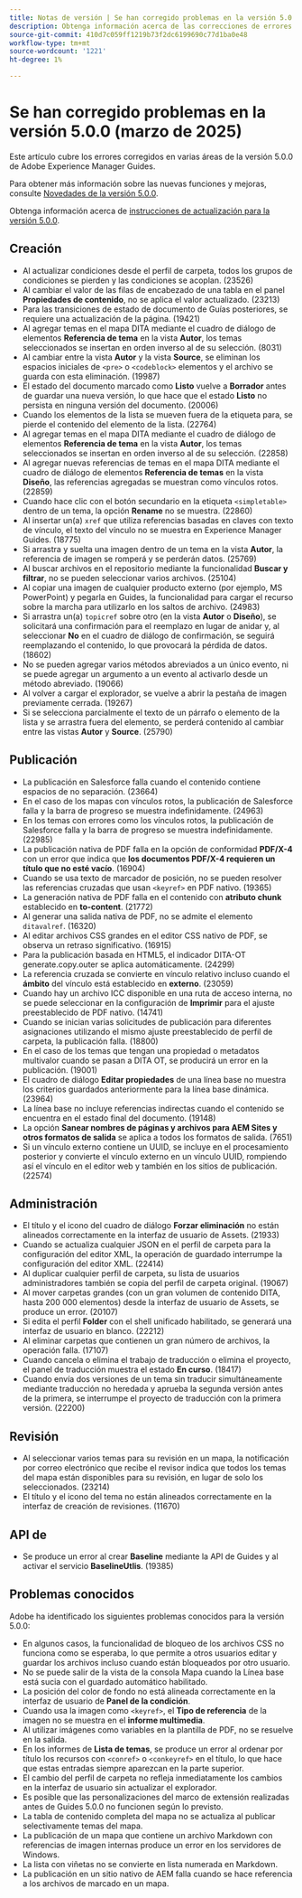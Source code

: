 ```yaml
---
title: Notas de versión | Se han corregido problemas en la versión 5.0.0 de Adobe Experience Manager Guides
description: Obtenga información acerca de las correcciones de errores en la versión 5.0.0 de Adobe Experience Manager Guides.
source-git-commit: 410d7c059ff1219b73f2dc6199690c77d1ba0e48
workflow-type: tm+mt
source-wordcount: '1221'
ht-degree: 1%

---
```


# Se han corregido problemas en la versión 5.0.0 (marzo de 2025)

Este artículo cubre los errores corregidos en varias áreas de la versión 5.0.0 de Adobe Experience Manager Guides.


Para obtener más información sobre las nuevas funciones y mejoras, consulte [Novedades de la versión 5.0.0](whats-new-5-0.md).

Obtenga información acerca de [instrucciones de actualización para la versión 5.0.0](upgrade-instructions-5-0-0.md).


## Creación

- Al actualizar condiciones desde el perfil de carpeta, todos los grupos de condiciones se pierden y las condiciones se acoplan. (23526)
- Al cambiar el valor de las filas de encabezado de una tabla en el panel **Propiedades de contenido**, no se aplica el valor actualizado. (23213)
- Para las transiciones de estado de documento de Guías posteriores, se requiere una actualización de la página. (19421)
- Al agregar temas en el mapa DITA mediante el cuadro de diálogo de elementos **Referencia de tema** en la vista **Autor**, los temas seleccionados se insertan en orden inverso al de su selección. (8031)
- Al cambiar entre la vista **Autor** y la vista **Source**, se eliminan los espacios iniciales de `<pre>` o `<codeblock>` elementos y el archivo se guarda con esta eliminación. (19987)
- El estado del documento marcado como **Listo** vuelve a **Borrador** antes de guardar una nueva versión, lo que hace que el estado **Listo** no persista en ninguna versión del documento. (20006)
- Cuando los elementos de la lista se mueven fuera de la etiqueta para, se pierde el contenido del elemento de la lista. (22764)
- Al agregar temas en el mapa DITA mediante el cuadro de diálogo de elementos **Referencia de tema** en la vista **Autor**, los temas seleccionados se insertan en orden inverso al de su selección. (22858)
- Al agregar nuevas referencias de temas en el mapa DITA mediante el cuadro de diálogo de elementos **Referencia de temas** en la vista **Diseño**, las referencias agregadas se muestran como vínculos rotos. (22859)
- Cuando hace clic con el botón secundario en la etiqueta `<simpletable>` dentro de un tema, la opción **Rename** no se muestra. (22860)
- Al insertar un(a) `xref` que utiliza referencias basadas en claves con texto de vínculo, el texto del vínculo no se muestra en Experience Manager Guides. (18775)
- Si arrastra y suelta una imagen dentro de un tema en la vista **Autor**, la referencia de imagen se romperá y se perderán datos. (25769)
- Al buscar archivos en el repositorio mediante la funcionalidad **Buscar y filtrar**, no se pueden seleccionar varios archivos. (25104)
- Al copiar una imagen de cualquier producto externo (por ejemplo, MS PowerPoint) y pegarla en Guides, la funcionalidad para cargar el recurso sobre la marcha para utilizarlo en los saltos de archivo. (24983)
- Si arrastra un(a) `topicref` sobre otro (en la vista **Autor** o **Diseño**), se solicitará una confirmación para el reemplazo en lugar de anidar y, al seleccionar **No** en el cuadro de diálogo de confirmación, se seguirá reemplazando el contenido, lo que provocará la pérdida de datos. (18602)
- No se pueden agregar varios métodos abreviados a un único evento, ni se puede agregar un argumento a un evento al activarlo desde un método abreviado. (19066)
- Al volver a cargar el explorador, se vuelve a abrir la pestaña de imagen previamente cerrada. (19267)
- Si se selecciona parcialmente el texto de un párrafo o elemento de la lista y se arrastra fuera del elemento, se perderá contenido al cambiar entre las vistas **Autor** y **Source**. (25790)

## Publicación

- La publicación en Salesforce falla cuando el contenido contiene espacios de no separación. (23664)
- En el caso de los mapas con vínculos rotos, la publicación de Salesforce falla y la barra de progreso se muestra indefinidamente. (24963)
- En los temas con errores como los vínculos rotos, la publicación de Salesforce falla y la barra de progreso se muestra indefinidamente. (22985)
- La publicación nativa de PDF falla en la opción de conformidad **PDF/X-4** con un error que indica que **los documentos PDF/X-4 requieren un título que no esté vacío**. (16904)
- Cuando se usa texto de marcador de posición, no se pueden resolver las referencias cruzadas que usan `<keyref>` en PDF nativo. (19365)
- La generación nativa de PDF falla en el contenido con **atributo chunk** establecido en **to-content**. (21772)
- Al generar una salida nativa de PDF, no se admite el elemento `ditavalref`. (16320)
- Al editar archivos CSS grandes en el editor CSS nativo de PDF, se observa un retraso significativo. (16915)
- Para la publicación basada en HTML5, el indicador DITA-OT generate.copy.outer se aplica automáticamente. (24299)
- La referencia cruzada se convierte en vínculo relativo incluso cuando el **ámbito** del vínculo está establecido en **externo**. (23059)
- Cuando hay un archivo ICC disponible en una ruta de acceso interna, no se puede seleccionar en la configuración de **Imprimir** para el ajuste preestablecido de PDF nativo. (14741)
- Cuando se inician varias solicitudes de publicación para diferentes asignaciones utilizando el mismo ajuste preestablecido de perfil de carpeta, la publicación falla. (18800)
- En el caso de los temas que tengan una propiedad o metadatos multivalor cuando se pasan a DITA OT, se producirá un error en la publicación. (19001)
- El cuadro de diálogo **Editar propiedades** de una línea base no muestra los criterios guardados anteriormente para la línea base dinámica.  (23964)
- La línea base no incluye referencias indirectas cuando el contenido se encuentra en el estado final del documento. (19148)
- La opción **Sanear nombres de páginas y archivos para AEM Sites y otros formatos de salida** se aplica a todos los formatos de salida. (7651)
- Si un vínculo externo contiene un UUID, se incluye en el procesamiento posterior y convierte el vínculo externo en un vínculo UUID, rompiendo así el vínculo en el editor web y también en los sitios de publicación. (22574)


## Administración

- El título y el icono del cuadro de diálogo **Forzar eliminación** no están alineados correctamente en la interfaz de usuario de Assets. (21933)
- Cuando se actualiza cualquier JSON en el perfil de carpeta para la configuración del editor XML, la operación de guardado interrumpe la configuración del editor XML. (22414)
- Al duplicar cualquier perfil de carpeta, su lista de usuarios administradores también se copia del perfil de carpeta original. (19067)
- Al mover carpetas grandes (con un gran volumen de contenido DITA, hasta 200 000 elementos) desde la interfaz de usuario de Assets, se produce un error. (20107)
- Si edita el perfil **Folder** con el shell unificado habilitado, se generará una interfaz de usuario en blanco. (22212)
- Al eliminar carpetas que contienen un gran número de archivos, la operación falla. (17107)
- Cuando cancela o elimina el trabajo de traducción o elimina el proyecto, el panel de traducción muestra el estado **En curso**. (18417)
- Cuando envía dos versiones de un tema sin traducir simultáneamente mediante traducción no heredada y aprueba la segunda versión antes de la primera, se interrumpe el proyecto de traducción con la primera versión. (22200)


## Revisión

- Al seleccionar varios temas para su revisión en un mapa, la notificación por correo electrónico que recibe el revisor indica que todos los temas del mapa están disponibles para su revisión, en lugar de solo los seleccionados. (23214)
- El título y el icono del tema no están alineados correctamente en la interfaz de creación de revisiones. (11670)


## API de

- Se produce un error al crear **Baseline** mediante la API de Guides y al activar el servicio **BaselineUtlis**. (19385)

## Problemas conocidos

Adobe ha identificado los siguientes problemas conocidos para la versión 5.0.0:

- En algunos casos, la funcionalidad de bloqueo de los archivos CSS no funciona como se esperaba, lo que permite a otros usuarios editar y guardar los archivos incluso cuando están bloqueados por otro usuario.
- No se puede salir de la vista de la consola Mapa cuando la Línea base está sucia con el guardado automático habilitado.
- La posición del color de fondo no está alineada correctamente en la interfaz de usuario de **Panel de la condición**.
- Cuando usa la imagen como `<keyref>`, el **Tipo de referencia** de la imagen no se muestra en el **informe multimedia**.
- Al utilizar imágenes como variables en la plantilla de PDF, no se resuelve en la salida.
- En los informes de **Lista de temas**, se produce un error al ordenar por título los recursos con `<conref>` o `<conkeyref>` en el título, lo que hace que estas entradas siempre aparezcan en la parte superior.
- El cambio del perfil de carpeta no refleja inmediatamente los cambios en la interfaz de usuario sin actualizar el explorador.
- Es posible que las personalizaciones del marco de extensión realizadas antes de Guides 5.0.0 no funcionen según lo previsto.
- La tabla de contenido completa del mapa no se actualiza al publicar selectivamente temas del mapa.
- La publicación de un mapa que contiene un archivo Markdown con referencias de imagen internas produce un error en los servidores de Windows.
- La lista con viñetas no se convierte en lista numerada en Markdown.
- La publicación en un sitio nativo de AEM falla cuando se hace referencia a los archivos de marcado en un mapa.


